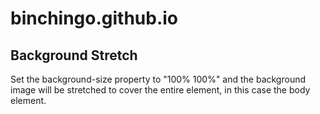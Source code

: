 # binchingo.github.io
<!DOCTYPE html>
<html>
<head>
<style>
body {
  background-image: url('img_girl.jpg');
  background-repeat: no-repeat;
  background-attachment: fixed; 
  background-size: 100% 100%;
}
</style>
</head>
<body>

<h2>Background Stretch</h2>

<p>Set the background-size property to "100% 100%" and the background image will be stretched to cover the entire element, in this case the body element.</p>

</body>
</html>
